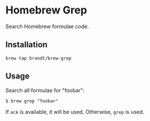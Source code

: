 Homebrew Grep
=============

Search Homebrew formulae code.

## Installation ##

```
brew tap brandt/brew-grep
```

## Usage

Search all formulae for "foobar":

```
$ brew grep "foobar"
```

If `ack` is available, it will be used.  Otherwise, `grep` is used.
